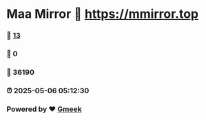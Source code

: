 # Maa Mirror :link: https://mmirror.top 
### :page_facing_up: [13](https://mmirror.top/tag.html) 
### :speech_balloon: 0 
### :hibiscus: 36190 
### :alarm_clock: 2025-05-06 05:12:30 
### Powered by :heart: [Gmeek](https://github.com/Meekdai/Gmeek)
